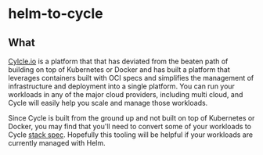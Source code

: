 # helm-to-cycle

## What

[Cylcle.io](https://cycle.io) is a platform that that has deviated from the beaten path of building on top of Kubernetes or Docker and has built a platform that leverages containers built with OCI specs and simplifies the management of infrastructure and deployment into a single platform. You can run your workloads in any of the major cloud providers, including multi cloud, and Cycle will easily help you scale and manage those workloads.

Since Cycle is built from the ground up and not built on top of Kubernetes or Docker, you may find that you'll need to convert some of your workloads to Cycle [stack spec](https://docs.cycle.io/reference/stacks/spec). Hopefully this tooling will be helpful if your workloads are currently managed with Helm.
